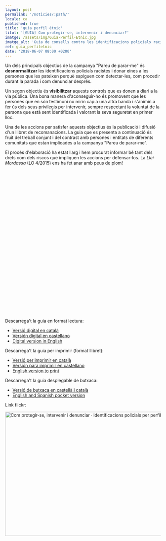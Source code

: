 ```yaml
---
layout: post
permalink: '/noticies/:path/'
locale: ca
published: true
title: 'guia perfil ètnic'
titol: '[GUIA] Com protegir-se, intervenir i denunciar?'
imatge: /assets/img/Guia-Perfil-Etnic.jpg
imatge_alt: 'Guia de consells contra les identificacions policials racistes'
ref: guia_perfiletnic
date: '2018-06-07 08:00 +0200'
---
```

Un dels principals objectius de la campanya "Pareu de parar-me" és **desnormalitzar** les identificacions policials racistes i donar eines a les persones que les pateixen perquè sapiguen com detectar-les, com procedir durant la parada i com denunciar després.

Un segon objectiu és **visibilitzar** aquests controls que es donen a diari a la via pública. Una bona manera d'aconseguir-ho és promovent que les persones que en són testimoni no mirin cap a una altra banda i s'animin a fer ús dels seus privilegis per intervenir, sempre respectant la voluntat de la persona que està sent identificada i valorant la seva seguretat en primer lloc.

Una de les accions per satisfer aquests objectius és la publicació i difusió d'un llibret de recomanacions. La guia que es presenta a continuació és fruit del treball conjunt i del contrast amb persones i entitats de diferents comunitats que estan implicades a la campanya "Pareu de parar-me".

El procés d'elaboració ha estat llarg i hem procurat informar bé tant dels drets com dels riscos que impliquen les accions per defensar-los. La _Llei Mordassa_ (LO 4/2015) ens ha fet anar amb peus de plom!

<div data-configid="11305186/62135601" style="width:600px; height:464px;" class="issuuembed"></div>
<script type="text/javascript" src="//e.issuu.com/embed.js" async="true"></script>

Descarrega't la guia en format lectura:

* [Versió digital en català](/assets/img/PDP-c2-ca.pdf "Guía catalán")
* [Versión digital en castellano](/assets/img/PDP-c2-es.pdf)
* [Digital version in English](/assets/img/PDP-c2-en.pdf "GUIA ANGLÈS web.pdf")

Descarrega't la guia per imprimir (format llibret):

* [Versió per imprimir en català](/assets/img/PDP-c2-print-ca.pdf "guía para imprimir en catalán")
* [Versión para imprimir en castellano](/assets/img/PDP-c2-print-es.pdf)
* [English version to print](/assets/img/PDP-c2-print-en.pdf "GUIA ANGLÈS imprimir.pdf")

Descarrega't la guia desplegable de butxaca:

* [Versió de butxaca en castellà i català](/assets/img/GUIA_POCKET_CAT_ES.pdf "GUIA_POCKET_CAT_ES.pdf")
* [English and Spanish pocket version](/assets/img/GUIA_POCKET_EN_ES.pdf "GUIA_POCKET_EN_ES.pdf")

Link flickr:

<a data-flickr-embed="true" data-header="true" data-footer="true" href="https://www.flickr.com/photos/31631303@N02/albums/72157697707243524" title="Com protegir-se, intervenir i denunciar · Identificacions policials per perfil ètnic">
<img src="https://farm2.staticflickr.com/1816/42936247631_72e0472cea_c.jpg" width="800" height="400" alt="Com protegir-se, intervenir i denunciar · Identificacions policials per perfil ètnic">
</a>
<script async src="//embedr.flickr.com/assets/client-code.js" charset="utf-8"></script>